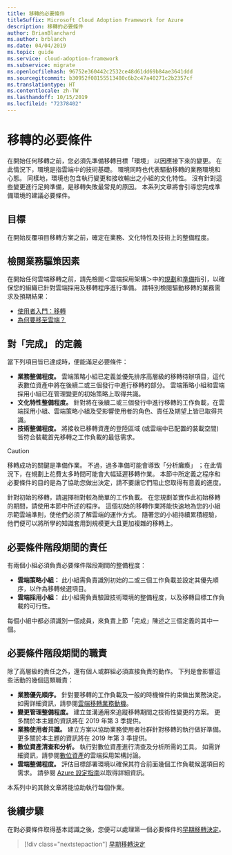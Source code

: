 ```yaml
---
title: 移轉的必要條件
titleSuffix: Microsoft Cloud Adoption Framework for Azure
description: 移轉的必要條件
author: BrianBlanchard
ms.author: brblanch
ms.date: 04/04/2019
ms.topic: guide
ms.service: cloud-adoption-framework
ms.subservice: migrate
ms.openlocfilehash: 96752e360442c2532ce48d61dd69b84ae3641ddd
ms.sourcegitcommit: b30952f08155513480c6b2c47a40271c2b2357cf
ms.translationtype: HT
ms.contentlocale: zh-TW
ms.lasthandoff: 10/15/2019
ms.locfileid: "72378402"
---
```

# <a name="prerequisites-for-migration"></a>移轉的必要條件

在開始任何移轉之前，您必須先準備移轉目標「環境」  以因應接下來的變更。 在此情況下，環境是指雲端中的技術基礎。 環境同時也代表驅動移轉的業務環境和心態。 同樣地，環境也包含執行變更和接收輸出之小組的文化特性。 沒有針對這些變更進行足夠準備，是移轉失敗最常見的原因。 本系列文章將會引導您完成準備環境的建議必要條件。

## <a name="objective"></a>目標

在開始反覆項目移轉方案之前，確定在業務、文化特性及技術上的整備程度。

## <a name="review-business-drivers"></a>檢閱業務驅策因素

在開始任何雲端移轉之前，請先檢閱＜雲端採用架構＞中的[規劃](../../../strategy/index.md)和[準備](../../../ready/index.md)指引，以確保您的組織已針對雲端採用及移轉程序進行準備。 請特別檢閱驅動移轉的業務需求及預期結果：

- [使用者入門：移轉](../../../getting-started/migrate.md)
- [為何要移至雲端？](../../../strategy/motivations.md)

## <a name="definition-of-done"></a>對「完成」  的定義

當下列項目皆已達成時，便能滿足必要條件：

- **業務整備程度。** 雲端策略小組已定義並優先排序高層級的移轉待辦項目，這代表數位資產中將在後續二或三個發行中進行移轉的部分。 雲端策略小組和雲端採用小組已在管理變更的初始策略上取得共識。
- **文化特性整備程度。** 針對將在後續二或三個發行中進行移轉的工作負載，在雲端採用小組、雲端策略小組及受影響使用者的角色、責任及期望上皆已取得共識。
- **技術整備程度。** 將接收已移轉資產的登陸區域 (或雲端中已配置的裝載空間) 皆符合裝載首先移轉之工作負載的最低需求。

> [!CAUTION]
> 移轉成功的關鍵是準備作業。 不過，過多準備可能會導致「分析癱瘓」  ；在此情況下，在規劃上花費太多時間可能會大幅延遲移轉作業。 本節中所定義之程序和必要條件的目的是為了協助您做出決定，請不要讓它們阻止您取得有意義的進度。
>
> 針對初始的移轉，請選擇相對較為簡單的工作負載。 在您規劃並實作此初始移轉的期間，請使用本節中所述的程序。 這個初始的移轉作業將能快速地為您的小組示範雲端準則，使他們必須了解雲端的運作方式。 隨著您的小組持續累積經驗，他們便可以將所學的知識套用到規模更大且更加複雜的移轉上。

## <a name="accountability-during-prerequisites"></a>必要條件階段期間的責任

有兩個小組必須負責必要條件階段期間的整備程度：

- **雲端策略小組：** 此小組需負責識別初始的二或三個工作負載並設定其優先順序，以作為移轉候選項目。
- **雲端採用小組：** 此小組需負責驗證技術環境的整備程度，以及移轉目標工作負載的可行性。

每個小組中都必須識別一個成員，來負責上節「完成」陳述之三個定義的其中一個。

## <a name="responsibilities-during-prerequisites"></a>必要條件階段期間的職責

除了高層級的責任之外，還有個人或群組必須直接負責的動作。 下列是會影響這些活動的幾個這類職責：

- **業務優先順序。** 針對要移轉的工作負載及一般的時機條件約束做出業務決定。 如需詳細資訊，請參閱[雲端移轉業務動機](../../../strategy/motivations.md)。
- **變更管理整備程度。** 建立並溝通用來追蹤移轉期間之技術性變更的方案。 更多關於本主題的資訊將在 2019 年第 3 季提供。
- **業務使用者共識。** 建立方案以協助業務使用者社群針對移轉的執行做好準備。 更多關於本主題的資訊將在 2019 年第 3 季提供。
- **數位資產清查和分析。** 執行對數位資產進行清查及分析所需的工具。 如需詳細資訊，請參閱[數位資產](../../../digital-estate/index.md)的雲端採用架構討論。
- **雲端整備程度。** 評估目標部署環境以確保其符合前面幾個工作負載候選項目的需求。 請參閱 [Azure 設定指南](../../../ready/azure-setup-guide/index.md)以取得詳細資訊。

本系列中的其餘文章將能協助執行每個作業。

## <a name="next-steps"></a>後續步驟

在對必要條件取得基本認識之後，您便可以處理第一個必要條件的[早期移轉決定](./decisions.md)。

> [!div class="nextstepaction"]
> [早期移轉決定](./decisions.md)
